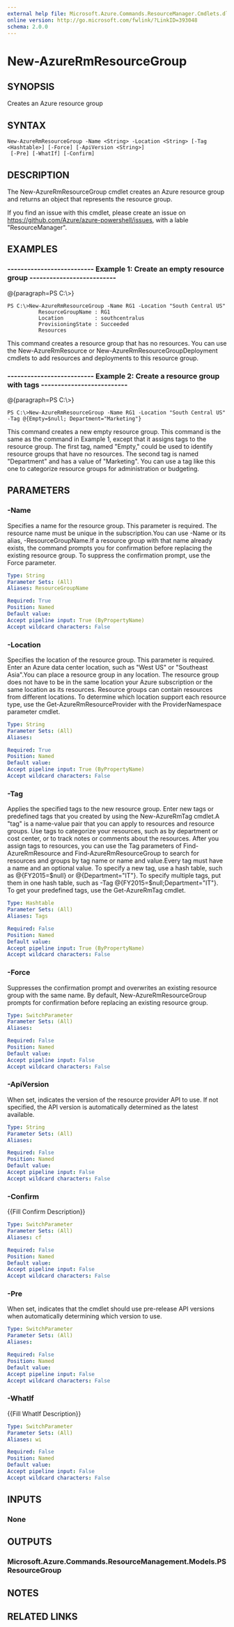 ```yaml
---
external help file: Microsoft.Azure.Commands.ResourceManager.Cmdlets.dll-Help.xml
online version: http://go.microsoft.com/fwlink/?LinkID=393048
schema: 2.0.0
---
```


# New-AzureRmResourceGroup
## SYNOPSIS
Creates an Azure resource group

## SYNTAX

```
New-AzureRmResourceGroup -Name <String> -Location <String> [-Tag <Hashtable>] [-Force] [-ApiVersion <String>]
 [-Pre] [-WhatIf] [-Confirm]
```

## DESCRIPTION
The New-AzureRmResourceGroup cmdlet creates an Azure resource group and returns an object that represents the resource group.

If you find an issue with this cmdlet, please create an issue on https://github.com/Azure/azure-powershell/issues, with a lable "ResourceManager".

## EXAMPLES

### --------------------------  Example 1: Create an empty resource group  --------------------------
@{paragraph=PS C:\\\>}

```
PS C:\>New-AzureRmResourceGroup -Name RG1 -Location "South Central US"
          ResourceGroupName : RG1
          Location          : southcentralus
          ProvisioningState : Succeeded
          Resources
```

This command creates a resource group that has no resources.
You can use the New-AzureRmResource or New-AzureRmResourceGroupDeployment cmdlets to add resources and deployments to this resource group.

### --------------------------  Example 2: Create a resource group with tags  --------------------------
@{paragraph=PS C:\\\>}

```
PS C:\>New-AzureRmResourceGroup -Name RG1 -Location "South Central US" -Tag @{Empty=$null; Department="Marketing"}
```

This command creates a new empty resource group.
This command is the same as the command in Example 1, except that it assigns tags to the resource group.
The first tag, named "Empty," could be used to identify resource groups that have no resources.
The second tag is named "Department" and has a value of "Marketing".
You can use a tag like this one to categorize resource groups for administration or budgeting.

## PARAMETERS

### -Name
Specifies a name for the resource group.
This parameter is required.
The resource name must be unique in the subscription.You can use -Name or its alias, -ResourceGroupName.If a resource group with that name already exists, the command prompts you for confirmation before replacing the existing resource group.
To suppress the confirmation prompt, use the Force parameter.

```yaml
Type: String
Parameter Sets: (All)
Aliases: ResourceGroupName

Required: True
Position: Named
Default value: 
Accept pipeline input: True (ByPropertyName)
Accept wildcard characters: False
```

### -Location
Specifies the location of the resource group.
This parameter is required.
Enter an Azure data center location, such as "West US" or "Southeast Asia".You can place a resource group in any location.
The resource group does not have to be in the same location your Azure subscription or the same location as its resources.
Resource groups can contain resources from different locations.
To determine which location support each resource type, use the Get-AzureRmResourceProvider with the ProviderNamespace parameter cmdlet.

```yaml
Type: String
Parameter Sets: (All)
Aliases: 

Required: True
Position: Named
Default value: 
Accept pipeline input: True (ByPropertyName)
Accept wildcard characters: False
```

### -Tag
Applies the specified tags to the new resource group.
Enter new tags or predefined tags that you created by using the New-AzureRmTag cmdlet.A "tag" is a name-value pair that you can apply to resources and resource groups.
Use tags to categorize your resources, such as by department or cost center, or to track notes or comments about the resources.
After you assign tags to resources, you can use the Tag parameters of Find-AzureRmResource and Find-AzureRmResourceGroup to search for resources and groups by tag name or name and value.Every tag must have a name and an optional value.
To specify a new tag, use a hash table, such as @{FY2015=$null} or @{Department="IT"}.
To specify multiple tags, put them in one hash table, such as  -Tag @{FY2015=$null;Department="IT"}.
To get your predefined tags, use the Get-AzureRmTag cmdlet.

```yaml
Type: Hashtable
Parameter Sets: (All)
Aliases: Tags

Required: False
Position: Named
Default value: 
Accept pipeline input: True (ByPropertyName)
Accept wildcard characters: False
```

### -Force
Suppresses the confirmation prompt and overwrites an existing resource group with the same name.
By default, New-AzureRmResourceGroup prompts for confirmation before replacing an existing resource group.

```yaml
Type: SwitchParameter
Parameter Sets: (All)
Aliases: 

Required: False
Position: Named
Default value: 
Accept pipeline input: False
Accept wildcard characters: False
```

### -ApiVersion
When set, indicates the version of the resource provider API to use.
If not specified, the API version is automatically determined as the latest available.

```yaml
Type: String
Parameter Sets: (All)
Aliases: 

Required: False
Position: Named
Default value: 
Accept pipeline input: False
Accept wildcard characters: False
```

### -Confirm
{{Fill Confirm Description}}

```yaml
Type: SwitchParameter
Parameter Sets: (All)
Aliases: cf

Required: False
Position: Named
Default value: 
Accept pipeline input: False
Accept wildcard characters: False
```

### -Pre
When set, indicates that the cmdlet should use pre-release API versions when automatically determining which version to use.

```yaml
Type: SwitchParameter
Parameter Sets: (All)
Aliases: 

Required: False
Position: Named
Default value: 
Accept pipeline input: False
Accept wildcard characters: False
```

### -WhatIf
{{Fill WhatIf Description}}

```yaml
Type: SwitchParameter
Parameter Sets: (All)
Aliases: wi

Required: False
Position: Named
Default value: 
Accept pipeline input: False
Accept wildcard characters: False
```

## INPUTS

### None

## OUTPUTS

### Microsoft.Azure.Commands.ResourceManagement.Models.PSResourceGroup

## NOTES

## RELATED LINKS


